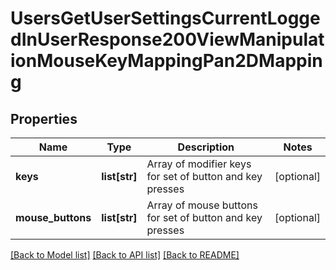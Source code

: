 # UsersGetUserSettingsCurrentLoggedInUserResponse200ViewManipulationMouseKeyMappingPan2DMapping

## Properties
Name | Type | Description | Notes
------------ | ------------- | ------------- | -------------
**keys** | **list[str]** | Array of modifier keys for             set of button and key presses | [optional] 
**mouse_buttons** | **list[str]** | Array of mouse             buttons for set of button and key presses | [optional] 

[[Back to Model list]](../README.md#documentation-for-models) [[Back to API list]](../README.md#documentation-for-api-endpoints) [[Back to README]](../README.md)


